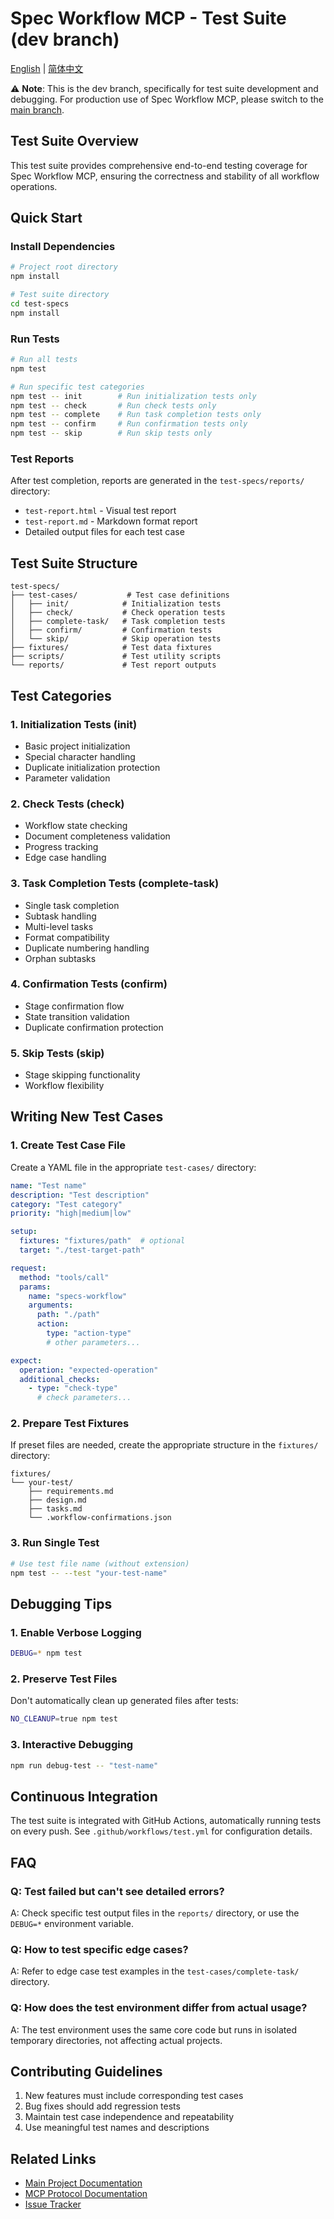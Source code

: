 # Spec Workflow MCP - Test Suite (dev branch)

[English](README.md) | [简体中文](README-zh.md)

⚠️ **Note**: This is the dev branch, specifically for test suite development and debugging. For production use of Spec Workflow MCP, please switch to the [main branch](https://github.com/kingkongshot/specs-workflow-mcp/tree/main).

## Test Suite Overview

This test suite provides comprehensive end-to-end testing coverage for Spec Workflow MCP, ensuring the correctness and stability of all workflow operations.

## Quick Start

### Install Dependencies

```bash
# Project root directory
npm install

# Test suite directory
cd test-specs
npm install
```

### Run Tests

```bash
# Run all tests
npm test

# Run specific test categories
npm test -- init        # Run initialization tests only
npm test -- check       # Run check tests only
npm test -- complete    # Run task completion tests only
npm test -- confirm     # Run confirmation tests only
npm test -- skip        # Run skip tests only
```

### Test Reports

After test completion, reports are generated in the `test-specs/reports/` directory:
- `test-report.html` - Visual test report
- `test-report.md` - Markdown format report
- Detailed output files for each test case

## Test Suite Structure

```
test-specs/
├── test-cases/           # Test case definitions
│   ├── init/            # Initialization tests
│   ├── check/           # Check operation tests
│   ├── complete-task/   # Task completion tests
│   ├── confirm/         # Confirmation tests
│   └── skip/            # Skip operation tests
├── fixtures/            # Test data fixtures
├── scripts/             # Test utility scripts
└── reports/             # Test report outputs
```

## Test Categories

### 1. Initialization Tests (init)
- Basic project initialization
- Special character handling
- Duplicate initialization protection
- Parameter validation

### 2. Check Tests (check)
- Workflow state checking
- Document completeness validation
- Progress tracking
- Edge case handling

### 3. Task Completion Tests (complete-task)
- Single task completion
- Subtask handling
- Multi-level tasks
- Format compatibility
- Duplicate numbering handling
- Orphan subtasks

### 4. Confirmation Tests (confirm)
- Stage confirmation flow
- State transition validation
- Duplicate confirmation protection

### 5. Skip Tests (skip)
- Stage skipping functionality
- Workflow flexibility

## Writing New Test Cases

### 1. Create Test Case File

Create a YAML file in the appropriate `test-cases/` directory:

```yaml
name: "Test name"
description: "Test description"
category: "Test category"
priority: "high|medium|low"

setup:
  fixtures: "fixtures/path"  # optional
  target: "./test-target-path"

request:
  method: "tools/call"
  params:
    name: "specs-workflow"
    arguments:
      path: "./path"
      action:
        type: "action-type"
        # other parameters...

expect:
  operation: "expected-operation"
  additional_checks:
    - type: "check-type"
      # check parameters...
```

### 2. Prepare Test Fixtures

If preset files are needed, create the appropriate structure in the `fixtures/` directory:

```
fixtures/
└── your-test/
    ├── requirements.md
    ├── design.md
    ├── tasks.md
    └── .workflow-confirmations.json
```

### 3. Run Single Test

```bash
# Use test file name (without extension)
npm test -- --test "your-test-name"
```

## Debugging Tips

### 1. Enable Verbose Logging

```bash
DEBUG=* npm test
```

### 2. Preserve Test Files

Don't automatically clean up generated files after tests:

```bash
NO_CLEANUP=true npm test
```

### 3. Interactive Debugging

```bash
npm run debug-test -- "test-name"
```

## Continuous Integration

The test suite is integrated with GitHub Actions, automatically running tests on every push. See `.github/workflows/test.yml` for configuration details.

## FAQ

### Q: Test failed but can't see detailed errors?
A: Check specific test output files in the `reports/` directory, or use the `DEBUG=*` environment variable.

### Q: How to test specific edge cases?
A: Refer to edge case test examples in the `test-cases/complete-task/` directory.

### Q: How does the test environment differ from actual usage?
A: The test environment uses the same core code but runs in isolated temporary directories, not affecting actual projects.

## Contributing Guidelines

1. New features must include corresponding test cases
2. Bug fixes should add regression tests
3. Maintain test case independence and repeatability
4. Use meaningful test names and descriptions

## Related Links

- [Main Project Documentation](https://github.com/kingkongshot/specs-workflow-mcp/tree/main)
- [MCP Protocol Documentation](https://modelcontextprotocol.com)
- [Issue Tracker](https://github.com/kingkongshot/specs-workflow-mcp/issues)